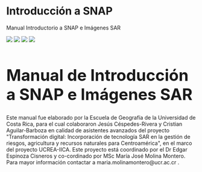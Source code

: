 # Introducción a SNAP
Manual Introductorio a SNAP e Imágenes SAR

<img src="https://github.com/Emmanuel461/Master/Introducci-n-a-SNAP/Imágenes/ucrea.jpg"> <img src="https://github.com/Emmanuel461/Introducci-n-a-SNAP/Imágenes/eg.jpg"> <img src="https://github.com/Emmanuel461/Introducci-n-a-SNAP/Imágenes/ucr.jpg"> <img src="https://github.com/Emmanuel461/Introducci-n-a-SNAP/Imágenes/iica.png">   


<h1 style="font-size:300%;">Manual de Introducción a SNAP e Imágenes SAR</h1> 

<p>Este manual fue elaborado por la Escuela de Geografía de la Universidad de Costa Rica, para el cual colaboraron Jesús Céspedes-Rivera y Cristian Aguilar-Barboza en calidad de asistentes avanzados del proyecto "Transformación digital: Incorporación de tecnología SAR en la gestión de riesgos, agricultura y recursos naturales para Centroamérica", en el marco del proyecto UCREA-IICA.
Este proyecto está coordinado por el Dr Edgar Espinoza Cisneros y co-cordinado por MSc María José Molina Montero. Para mayor información contactar a maria.molinamontero@ucr.ac.cr .</p>

   
